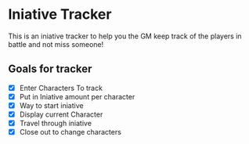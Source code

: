 # Iniative Tracker

This is an iniative tracker to help you the GM keep track of the players in battle and not miss someone!

## Goals for tracker

- [x] Enter Characters To track
- [x] Put in Iniative amount per character
- [x] Way to start iniative
- [x] Display current Character
- [x] Travel through iniative
- [x] Close out to change characters
